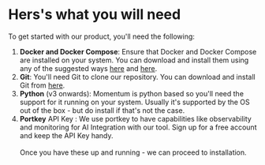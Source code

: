 # Hers's what you will need

To get started with our product, you'll need the following:

1. **Docker and Docker Compose**: Ensure that Docker and Docker Compose are installed on your system. You can download and install them using any of the suggested ways [here](https://docs.docker.com/engine/install/) and  [here](https://docs.docker.com/compose/install/).
2. **Git**: You'll need Git to clone our repository. You can download and install Git from [here](https://git-scm.com/downloads).
3. **Python** (v3 onwards): Momentum is python based so you'll need the support for it running on your system. Usually it's supported by the OS out of the box - but do install if that's not the case.
4. **Portkey** API Key : We use portkey to have capabilities like observability and monitoring for AI Integration with our tool. Sign up for a free account and keep the API Key handy. \
   \
   Once you have these up and running - we can proceed to installation.
